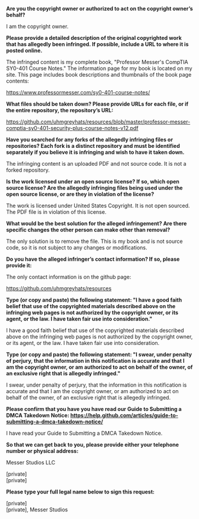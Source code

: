 **Are you the copyright owner or authorized to act on the copyright owner’s behalf?**



I am the copyright owner.



**Please provide a detailed description of the original copyrighted work that has allegedly been infringed. If possible, include a URL to where it is posted online.**



The infringed content is my complete book, "Professor Messer's CompTIA SY0-401 Course Notes." The information page for my book is located on my site. This page includes book descriptions and thumbnails of the book page contents:



https://www.professormesser.com/sy0-401-course-notes/



**What files should be taken down? Please provide URLs for each file, or if the entire repository, the repository’s URL:**



https://github.com/uhmgreyhats/resources/blob/master/professor-messer-comptia-sy0-401-security-plus-course-notes-v12.pdf



**Have you searched for any forks of the allegedly infringing files or repositories? Each fork is a distinct repository and must be identified separately if you believe it is infringing and wish to have it taken down.**



The infringing content is an uploaded PDF and not source code. It is not a forked repository.



**Is the work licensed under an open source license? If so, which open source license? Are the allegedly infringing files being used under the open source license, or are they in violation of the license?**



The work is licensed under United States Copyright. It is not open sourced. The PDF file is in violation of this license.



**What would be the best solution for the alleged infringement? Are there specific changes the other person can make other than removal?**



The only solution is to remove the file. This is my book and is not source code, so it is not subject to any changes or modifications.



**Do you have the alleged infringer’s contact information? If so, please provide it:**



The only contact information is on the github page:

https://github.com/uhmgreyhats/resources



**Type (or copy and paste) the following statement: "I have a good faith belief that use of the copyrighted materials described above on the infringing web pages is not authorized by the copyright owner, or its agent, or the law. I have taken fair use into consideration."**



I have a good faith belief that use of the copyrighted materials described above on the infringing web pages is not authorized by the copyright owner, or its agent, or the law. I have taken fair use into consideration.



**Type (or copy and paste) the following statement: "I swear, under penalty of perjury, that the information in this notification is accurate and that I am the copyright owner, or am authorized to act on behalf of the owner, of an exclusive right that is allegedly infringed."**



I swear, under penalty of perjury, that the information in this notification is accurate and that I am the copyright owner, or am authorized to act on behalf of the owner, of an exclusive right that is allegedly infringed.



**Please confirm that you have you have read our Guide to Submitting a DMCA Takedown Notice: https://help.github.com/articles/guide-to-submitting-a-dmca-takedown-notice/**



I have read your Guide to Submitting a DMCA Takedown Notice.



**So that we can get back to you, please provide either your telephone number or physical address:**



Messer Studios LLC

[private]  
[private]  



**Please type your full legal name below to sign this request:**



[private]  
[private], Messer Studios
